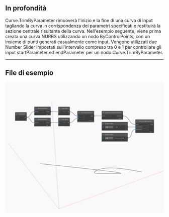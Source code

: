 ## In profondità
Curve.TrimByParameter rimuoverà l'inizio e la fine di una curva di input tagliando la curva in corrispondenza dei parametri specificati e restituirà la sezione centrale risultante della curva. Nell'esempio seguente, viene prima creata una curva NURBS utilizzando un nodo ByControlPoints, con un insieme di punti generati casualmente come input. Vengono utilizzati due Number Slider impostati sull'intervallo compreso tra 0 e 1 per controllare gli input startParameter ed endParameter per un nodo Curve.TrimByParameter.
___
## File di esempio

![TrimByParameter](./Autodesk.DesignScript.Geometry.Curve.TrimByParameter_img.jpg)

